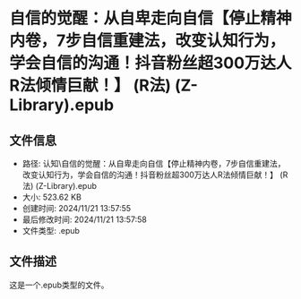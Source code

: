 ﻿# 自信的觉醒：从自卑走向自信【停止精神内卷，7步自信重建法，改变认知行为，学会自信的沟通！抖音粉丝超300万达人R法倾情巨献！】 (R法) (Z-Library).epub

## 文件信息
- 路径: 认知\自信的觉醒：从自卑走向自信【停止精神内卷，7步自信重建法，改变认知行为，学会自信的沟通！抖音粉丝超300万达人R法倾情巨献！】 (R法) (Z-Library).epub
- 大小: 523.62 KB
- 创建时间: 2024/11/21 13:57:55
- 最后修改时间: 2024/11/21 13:57:58
- 文件类型: .epub

## 文件描述
这是一个.epub类型的文件。

